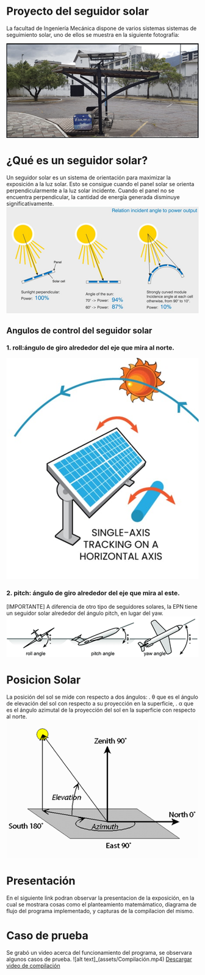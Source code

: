 # Proyecto del seguidor solar

La facultad de Ingeniería Mecánica dispone de varios sistemas sistemas de seguimiento solar, uno de ellos se muestra en la siguiente fotografía:  

![alt text](assets/solar.png)

# ¿Qué es un seguidor solar?
Un seguidor solar es un sistema de orientación para maximizar la exposición a la luz solar. Esto se consigue cuando el panel solar se orienta perpendicularmente a la luz solar incidente. Cuando el panel no se encuentra perpendicular, la cantidad de energía generada disminuye significativamente.  
![alt text](assets/solaerr.png)  

## Angulos de control del seguidor solar
### 1. roll:ángulo de giro alrededor del eje que mira al norte.

![alt text](assets/roll.png)  
### 2. pitch: ángulo de giro alrededor del eje que mira al este.
[IMPORTANTE] A diferencia de otro tipo de seguidores solares, la EPN tiene un seguidor solar alrededor del ángulo pitch, en lugar del yaw.
![alt text](assets/pitch.png)  

# Posicion Solar
La posición del sol se mide con respecto a dos ángulos:
. θ que es el ángulo de elevación del sol con respecto a su proyección en la superficie,
. α que es el ángulo azimutal de la proyección del sol en la superficie con respecto al norte.
![alt text](assets/pos_solar.png)  

# Presentación
En el siguiente link podran observar la presentacion de la exposición, en la cual se mostrara cosas como el planteamiento matemámatico, diagrama de flujo del programa implementado, y capturas de la compilacion del mismo.

# Caso de prueba
Se grabó un video acerca del funcionamiento del programa, se observara algunos casos de prueba. 
![alt text]_(assets/Compilación.mp4)
[Descargar video de compilación](./assets/compilacion.mp4)
